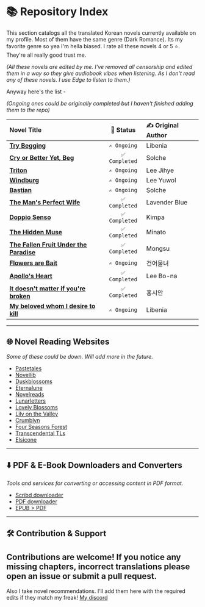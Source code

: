 # 📚 Repository Index

This section catalogs all the translated Korean novels currently available on my profile. Most of them have the same genre (Dark Romance). Its my favorite genre so yea I'm hella biased. I rate all these novels 4 or 5 ⭐. They're all really good trust me.

*(All these novels are edited by me. I've removed all censorship and edited them in a way so they give audiobook vibes when listening. As I don't read any of these novels. I use Edge to listen to them.)*

Anyway here's the list -

*(Ongoing ones could be originally completed but I haven't finished adding them to the repo)*

| Novel Title | 📝 Status | ✍️ Original Author |
|:---|:---:|:---|
| [**Try Begging**](https://github.com/rollins1338/TryBeggingWN) | `✍️ Ongoing` | Libenia |
| [**Cry or Better Yet, Beg**](https://github.com/rollins1338/CoBYB) | `✅ Completed` | Solche |
| [**Triton**](https://github.com/rollins1338/LNTriton) | `✍️ Ongoing` | Lee Jihye |
| [**Windburg**](https://github.com/rollins1338/WNWindburg) | `✍️ Ongoing` | Lee Yuwol |
| [**Bastian**](https://github.com/rollins1338/LNBastian) | `✍️ Ongoing` | Solche |
| [**The Man's Perfect Wife**](https://github.com/rollins1338/TMPWlol) | `✅ Completed` | Lavender Blue |
| [**Doppio Senso**](https://github.com/rollins1338/DoppioSenso) | `✅ Completed` | Kimpa |
| [**The Hidden Muse**](https://github.com/rollins1338/OdalisqueHiddenMuse) | `✅ Completed` | Minato |
| [**The Fallen Fruit Under the Paradise**](https://github.com/rollins1338/The-Fallen-Fruit-under-the-paradise) | `✅ Completed` | Mongsu |
| [**Flowers are Bait**](https://github.com/rollins1338/FlowersAreBait) | `✍️ Ongoing` | 건어물녀 |
| [**Apollo's Heart**](https://github.com/rollins1338/ApollosHeart) | `✅ Completed` | Lee Bo-na |
| [**It doesn't matter if you're broken**](https://github.com/rollins1338/ItDoesntMatterIfYoureBroken) | `✅ Completed` | 홍시안 |
| [**My beloved whom I desire to kill**](https://github.com/rollins1338/MyBelovedWhom-I-DesireToKill) | `✍️ Ongoing` | Libenia |

---

## 🌐 Novel Reading Websites

*Some of these could be down. Will add more in the future.*

- [Pastetales](https://pasteltales.com)
- [Novellib](https://novelib.com/)
- [Duskblossoms](https://duskblossoms.com)
- [Eternalune](https://eternalune.com)
- [Novelreads](https://www.novelreads.club)
- [Lunarletters](https://lunarletters.com)
- [Lovely Blossoms](https://lovelyblossoms.com/all-novels/)
- [Lily on the Valley](https://lilyonthevalley.com)
- [Crumblyn](https://crumblyn.com/)
- [Four Seasons Forest](https://fourseasonsforest.wordpress.com/)
- [Transcendental TLs](https://transcendentaltls.com/)
- [Elsicone](https://server.elscione.com/)


---

## ⬇️ PDF & E-Book Downloaders and Converters

*Tools and services for converting or accessing content in PDF format.*

- [Scribd downloader](https://scribd.vdownloaders.com/)
- [PDF downloader](https://pdfdownloader.net)
- [EPUB > PDF](https://www.onlineconverter.com/epub-to-pdf)
---

## 🛠️ Contribution & Support

Contributions are welcome! If you notice any missing chapters, incorrect translations please open an issue or submit a pull request.
---
Also I take novel recommendations. I'll add them here with the required edits if they match my freak! 
[My discord](https://discord.com/users/694473068038455306)
